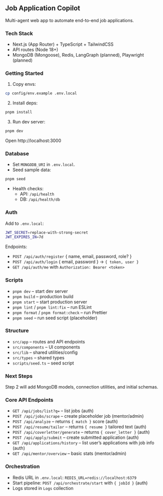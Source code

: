 ## Job Application Copilot

Multi-agent web app to automate end-to-end job applications.

### Tech Stack
- Next.js (App Router) + TypeScript + TailwindCSS
- API routes (Node 18+)
- MongoDB (Mongoose), Redis, LangGraph (planned), Playwright (planned)

### Getting Started
1. Copy envs:
```bash
cp config/env.example .env.local
```
2. Install deps:
```bash
pnpm install
```
3. Run dev server:
```bash
pnpm dev
```
Open http://localhost:3000

### Database
- Set `MONGODB_URI` in `.env.local`.
- Seed sample data:
```bash
pnpm seed
```
- Health checks:
  - API: `/api/health`
  - DB: `/api/health/db`

### Auth
Add to `.env.local`:
```bash
JWT_SECRET=replace-with-strong-secret
JWT_EXPIRES_IN=7d
```

Endpoints:
- `POST /api/auth/register` { name, email, password, role? }
- `POST /api/auth/login` { email, password } → `{ token, user }`
- `GET /api/auth/me` with `Authorization: Bearer <token>`

### Scripts
- `pnpm dev` – start dev server
- `pnpm build` – production build
- `pnpm start` – start production server
- `pnpm lint` / `pnpm lint:fix` – run ESLint
- `pnpm format` / `pnpm format:check` – run Prettier
- `pnpm seed` – run seed script (placeholder)

### Structure
- `src/app` – routes and API endpoints
- `src/components` – UI components
- `src/lib` – shared utilities/config
- `src/types` – shared types
- `scripts/seed.ts` – seed script

### Next Steps
Step 2 will add MongoDB models, connection utilities, and initial schemas.

### Core API Endpoints
- `GET /api/jobs/list?q=` – list jobs (auth)
- `POST /api/jobs/scrape` – create placeholder job (mentor/admin)
- `POST /api/analyze` – returns `{ match }` score (auth)
- `POST /api/resume/tailor` – returns `{ resume }` tailored text (auth)
- `POST /api/coverletter/generate` – returns `{ cover_letter }` (auth)
- `POST /api/apply/submit` – create submitted application (auth)
- `GET /api/applications/history` – list user’s applications with job info (auth)
- `GET /api/mentor/overview` – basic stats (mentor/admin)

### Orchestration
- Redis URL in `.env.local`: `REDIS_URL=redis://localhost:6379`
- Start pipeline: `POST /api/orchestrate/start` with `{ jobId }` (auth)
- Logs stored in `Logs` collection

